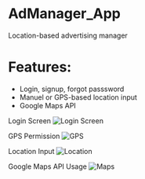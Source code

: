 # AdManager_App
Location-based advertising manager

# Features:
- Login, signup, forgot passsword
- Manuel or GPS-based location input
- Google Maps API

Login Screen
![Login Screen](http://zekiesenalp.com/admanager/4.jpg)

GPS Permission
![GPS](http://zekiesenalp.com/admanager/1.jpg)

Location Input
![Location](http://zekiesenalp.com/admanager/3.jpg)

Google Maps API Usage
![Maps](http://zekiesenalp.com/admanager/2.jpg)



